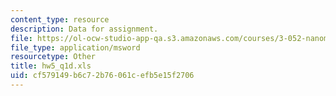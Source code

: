 ```yaml
---
content_type: resource
description: Data for assignment.
file: https://ol-ocw-studio-app-qa.s3.amazonaws.com/courses/3-052-nanomechanics-of-materials-and-biomaterials-spring-2007/cf579149b6c72b76061cefb5e15f2706_hw5_q1d.xls
file_type: application/msword
resourcetype: Other
title: hw5_q1d.xls
uid: cf579149-b6c7-2b76-061c-efb5e15f2706
---
```

